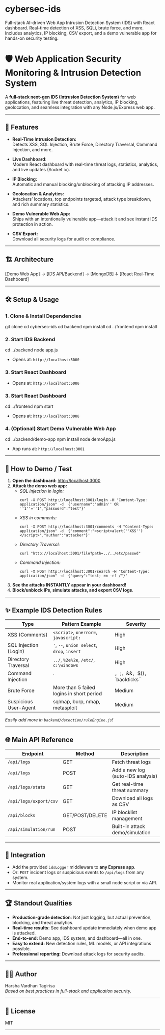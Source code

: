 # cybersec-ids
Full-stack AI-driven Web App Intrusion Detection System (IDS) with React dashboard. Real-time detection of XSS, SQLi, brute force, and more. Includes analytics, IP blocking, CSV export, and a demo vulnerable app for hands-on security testing.

# 🛡️ Web Application Security Monitoring & Intrusion Detection System

A **full-stack next-gen IDS (Intrusion Detection System)** for web applications, featuring live threat detection, analytics, IP blocking, geolocation, and seamless integration with any Node.js/Express web app.

---

## 🚀 Features

- **Real-Time Intrusion Detection:**  
  Detects XSS, SQL Injection, Brute Force, Directory Traversal, Command Injection, and more.

- **Live Dashboard:**  
  Modern React dashboard with real-time threat logs, statistics, analytics, and live updates (Socket.io).

- **IP Blocking:**  
  Automatic and manual blocking/unblocking of attacking IP addresses.

- **Geolocation & Analytics:**  
  Attackers’ locations, top endpoints targeted, attack type breakdown, and rich summary statistics.

- **Demo Vulnerable Web App:**  
  Ships with an intentionally vulnerable app—attack it and see instant IDS protection in action.

- **CSV Export:**  
  Download all security logs for audit or compliance.

---

## 🏗️ Architecture

[Demo Web App] → [IDS API/Backend] → [MongoDB]
↓
[React Real-Time Dashboard]


---

## 🛠️ Setup & Usage

### 1. Clone & Install Dependencies

git clone <your-repo-url>
cd cybersec-ids
cd backend
npm install
cd ../frontend
npm install


### 2. Start IDS Backend

cd ../backend
node app.js

- Opens at: `http://localhost:5000`

### 3. Start React Dashboard

- Opens at: `http://localhost:5000`

### 3. Start React Dashboard

cd ../frontend
npm start

- Opens at: `http://localhost:3000`

### 4. (Optional) Start Demo Vulnerable Web App

cd ../backend/demo-app
npm install
node demoApp.js

- App runs at: `http://localhost:3001`

---

## 🧪 How to Demo / Test

1. **Open the dashboard:** [http://localhost:3000](http://localhost:3000)
2. **Attack the demo web app:**
   - _SQL Injection in login:_
     ```
     curl -X POST http://localhost:3001/login -H "Content-Type: application/json" -d '{"username":"admin'' OR ''1''=''1","password":"test"}'
     ```
   - _XSS in comments:_
     ```
     curl -X POST http://localhost:3001/comments -H "Content-Type: application/json" -d '{"comment":"<script>alert(''XSS'')</script>","author":"attacker"}'
     ```
   - _Directory Traversal:_
     ```
     curl "http://localhost:3001/file?path=../../etc/passwd"
     ```
   - _Command Injection:_
     ```
     curl -X POST http://localhost:3001/search -H "Content-Type: application/json" -d '{"query":"test; rm -rf /"}'
     ```
3. **See the attacks INSTANTLY appear in your dashboard!**
4. **Block/unblock IPs, simulate attacks, and export CSV logs.**

---

## ✨ Example IDS Detection Rules

| Type                  | Pattern Example                                   | Severity |
|-----------------------|---------------------------------------------------|----------|
| XSS (Comments)        | `<script>`, `onerror=`, `javascript:`             | High     |
| SQL Injection (Login) | `'`, `--`, `union select`, `drop`, `insert`       | High     |
| Directory Traversal   | `../`, `%2e%2e`, `/etc/`, `c:\windows`            | High     |
| Command Injection     | `|`, `;`, `&&`, `$()`, `\`backticks\``           | High     |
| Brute Force           | More than 5 failed logins in short period         | Medium   |
| Suspicious User-Agent | sqlmap, burp, nmap, metasploit                    | Medium   |

_Easily add more in `backend/detection/ruleEngine.js`!_

---

## 🌐 Main API Reference

| Endpoint                  | Method | Description                         |
|---------------------------|--------|-------------------------------------|
| `/api/logs`               | GET    | Fetch threat logs                   |
| `/api/logs`               | POST   | Add a new log (auto-IDS analysis)   |
| `/api/logs/stats`         | GET    | Get real-time threat summary        |
| `/api/logs/export/csv`    | GET    | Download all logs as CSV            |
| `/api/blocks`             | GET/POST/DELETE | IP blocklist management   |
| `/api/simulation/run`     | POST   | Built-in attack demo/simulation     |

---

## 🤝 Integration

- Add the provided `idsLogger` middleware to **any Express app**.
- Or: `POST` incident logs or suspicious events to `/api/logs` from any system.
- Monitor real application/system logs with a small node script or via API.

---

## 🏆 Standout Qualities

- **Production-grade detection**: Not just logging, but actual prevention, blocking, and threat analytics.
- **Real-time results:** See dashboard update immediately when demo app is attacked.
- **End-to-end:** Demo app, IDS system, and dashboard—all in one.
- **Easy to extend:** New detection rules, ML models, or API integrations possible.
- **Professional reporting:** Download attack logs for security audits.

---

## 👨‍💻 Author

Harsha Vardhan Tagirisa  
_Based on best practices in full-stack and application security._

---

## 📄 License

MIT

---
